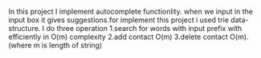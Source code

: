 In this project I implement autocomplete functionlity.
 when we input in the input box it gives suggestions.for implement this project i used trie data-structure.
 I do three operation 
 1.search for words with input prefix with efficiently in O(m) complexity 
 2.add contact O(m) 
 3.delete contact O(m). (where m is length of string)
